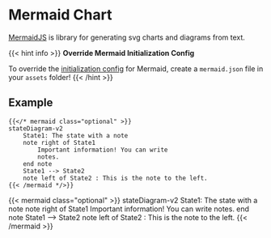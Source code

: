 # Mermaid Chart

[MermaidJS](https://mermaid-js.github.io/) is library for generating svg charts and diagrams from text.

{{< hint info >}}
**Override Mermaid Initialization Config**

To override the [initialization config](https://mermaid-js.github.io/mermaid/#/Setup) for Mermaid,
create a `mermaid.json` file in your `assets` folder!
{{< /hint >}}

## Example


<div class="book-columns flex flex-wrap">
  <div class="flex-even markdown-inner">

```tpl
{{</* mermaid class="optional" >}}
stateDiagram-v2
    State1: The state with a note
    note right of State1
        Important information! You can write
        notes.
    end note
    State1 --> State2
    note left of State2 : This is the note to the left.
{{< /mermaid */>}}
```

  </div>
  <div class="flex-even markdown-inner">

{{< mermaid class="optional" >}}
stateDiagram-v2
State1: The state with a note
note right of State1
Important information! You can write
notes.
end note
State1 --> State2
note left of State2 : This is the note to the left.
{{< /mermaid >}}

  </div>
</div>
